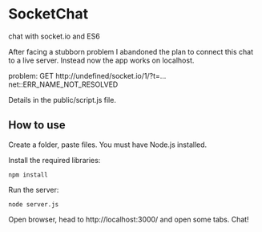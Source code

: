 # SocketChat
chat with socket.io and ES6

After facing a stubborn problem I abandoned the plan to connect this chat to a live server. Instead now the app works on localhost.

problem:
GET http://undefined/socket.io/1/?t=... net::ERR_NAME_NOT_RESOLVED 

Details in the public/script.js file.

## How to use

Create a folder, paste files. You must have Node.js installed.

Install the required libraries:

    npm install

Run the server:

    node server.js

Open browser, head to http://localhost:3000/ and open some tabs.
Chat!
